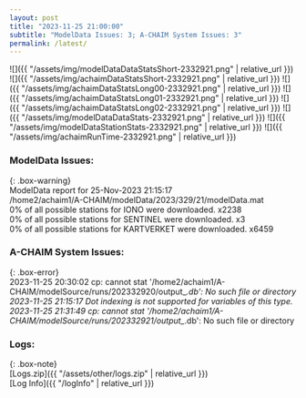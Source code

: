 ```yaml
---
layout: post
title: "2023-11-25 21:00:00"
subtitle: "ModelData Issues: 3; A-CHAIM System Issues: 3"
permalink: /latest/
---
```


![]({{ "/assets/img/modelDataDataStatsShort-2332921.png" | relative_url }})
![]({{ "/assets/img/achaimDataStatsShort-2332921.png" | relative_url }})
![]({{ "/assets/img/achaimDataStatsLong00-2332921.png" | relative_url }})
![]({{ "/assets/img/achaimDataStatsLong01-2332921.png" | relative_url }})
![]({{ "/assets/img/achaimDataStatsLong02-2332921.png" | relative_url }})
![]({{ "/assets/img/modelDataDataStats-2332921.png" | relative_url }})
![]({{ "/assets/img/modelDataStationStats-2332921.png" | relative_url }})
![]({{ "/assets/img/achaimRunTime-2332921.png" | relative_url }})


### ModelData Issues:  
  
{: .box-warning}  
 ModelData report for 25-Nov-2023 21:15:17   
 /home2/achaim1/A-CHAIM/modelData/2023/329/21/modelData.mat   
 0% of all possible stations for IONO were downloaded. x2238   
 0% of all possible stations for SENTINEL were downloaded. x3   
 0% of all possible stations for KARTVERKET were downloaded. x6459   
  
### A-CHAIM System Issues:  
  
{: .box-error}  
2023-11-25 20:30:02 cp: cannot stat '/home2/achaim1/A-CHAIM/modelSource/runs/202332920/output_*.db': No such file or directory  
2023-11-25 21:15:17 Dot indexing is not supported for variables of this type.  
2023-11-25 21:31:49 cp: cannot stat '/home2/achaim1/A-CHAIM/modelSource/runs/202332921/output_*.db': No such file or directory  

### Logs:  
  
{: .box-note}  
[Logs.zip]({{ "/assets/other/logs.zip" | relative_url }})  
[Log Info]({{ "/logInfo" | relative_url }})  
